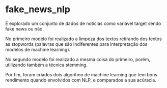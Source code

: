 # fake_news_nlp

É explorado um conjunto de dados de notícias como variável target sendo fake news ou não.

No primeiro modelo foi realizado a limpeza dos textos retirando dos textos as stopwords (palavras que são indiferentes para interpretação dos modelos de machine learning). 

No segundo modelo foi realizado a mesma coisa do primeiro, porém, utilizando também a técnica stemming. 

Por fim, foram criados dois algoritmo de machine learning que tem bons rendimento quando envolvidos com NLP, e comparados a sua acúracia.
